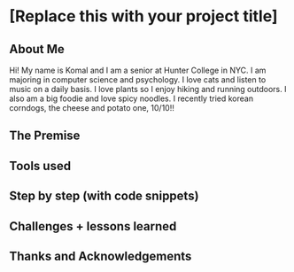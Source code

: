 # [Replace this with your project title]

## About Me
Hi! My name is Komal and I am a senior at Hunter College in NYC. I am majoring in computer science and psychology. I love cats and listen to music on a daily basis. I love plants so I enjoy hiking and running outdoors. I also am a big foodie and love spicy noodles. I recently tried korean corndogs, the cheese and potato one, 10/10!!

## The Premise

## Tools used

## Step by step (with code snippets)

## Challenges + lessons learned

## Thanks and Acknowledgements
